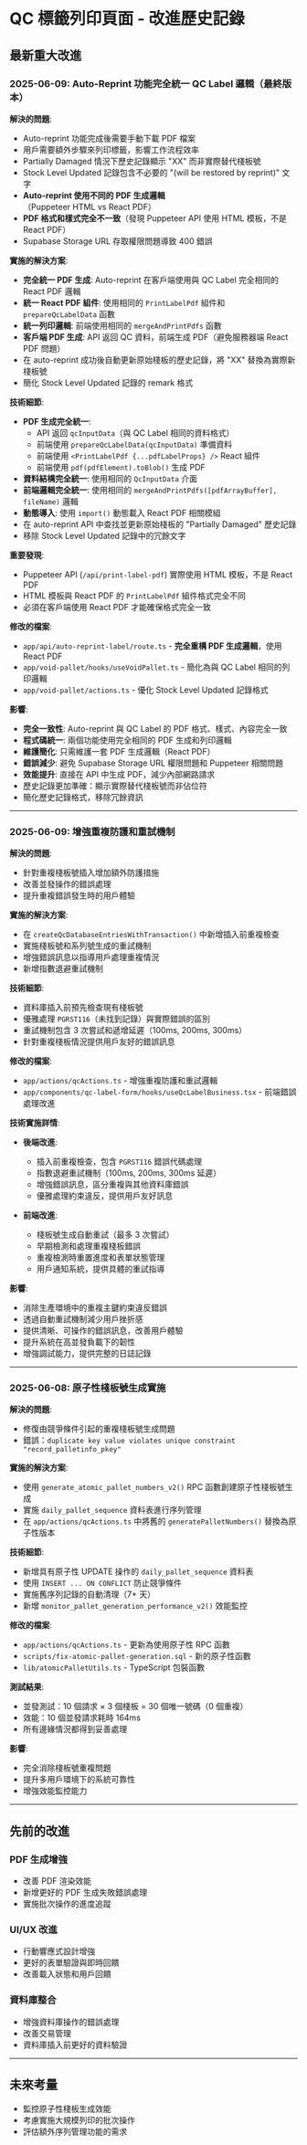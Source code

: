# QC 標籤列印頁面 - 改進歷史記錄

## 最新重大改進

### 2025-06-09: Auto-Reprint 功能完全統一 QC Label 邏輯（最終版本）

**解決的問題**: 
- Auto-reprint 功能完成後需要手動下載 PDF 檔案
- 用戶需要額外步驟來列印標籤，影響工作流程效率
- Partially Damaged 情況下歷史記錄顯示 "XX" 而非實際替代棧板號
- Stock Level Updated 記錄包含不必要的 "(will be restored by reprint)" 文字
- **Auto-reprint 使用不同的 PDF 生成邏輯**（Puppeteer HTML vs React PDF）
- **PDF 格式和樣式完全不一致**（發現 Puppeteer API 使用 HTML 模板，不是 React PDF）
- Supabase Storage URL 存取權限問題導致 400 錯誤

**實施的解決方案**:
- **完全統一 PDF 生成**: Auto-reprint 在客戶端使用與 QC Label 完全相同的 React PDF 邏輯
- **統一 React PDF 組件**: 使用相同的 `PrintLabelPdf` 組件和 `prepareQcLabelData` 函數
- **統一列印邏輯**: 前端使用相同的 `mergeAndPrintPdfs` 函數
- **客戶端 PDF 生成**: API 返回 QC 資料，前端生成 PDF（避免服務器端 React PDF 問題）
- 在 auto-reprint 成功後自動更新原始棧板的歷史記錄，將 "XX" 替換為實際新棧板號
- 簡化 Stock Level Updated 記錄的 remark 格式

**技術細節**:
- **PDF 生成完全統一**: 
  - API 返回 `qcInputData`（與 QC Label 相同的資料格式）
  - 前端使用 `prepareQcLabelData(qcInputData)` 準備資料
  - 前端使用 `<PrintLabelPdf {...pdfLabelProps} />` React 組件
  - 前端使用 `pdf(pdfElement).toBlob()` 生成 PDF
- **資料結構完全統一**: 使用相同的 `QcInputData` 介面
- **前端邏輯完全統一**: 使用相同的 `mergeAndPrintPdfs([pdfArrayBuffer], fileName)` 邏輯
- **動態導入**: 使用 `import()` 動態載入 React PDF 相關模組
- 在 auto-reprint API 中查找並更新原始棧板的 "Partially Damaged" 歷史記錄
- 移除 Stock Level Updated 記錄中的冗餘文字

**重要發現**:
- Puppeteer API (`/api/print-label-pdf`) 實際使用 HTML 模板，不是 React PDF
- HTML 模板與 React PDF 的 `PrintLabelPdf` 組件格式完全不同
- 必須在客戶端使用 React PDF 才能確保格式完全一致

**修改的檔案**:
- `app/api/auto-reprint-label/route.ts` - **完全重構 PDF 生成邏輯**，使用 React PDF
- `app/void-pallet/hooks/useVoidPallet.ts` - 簡化為與 QC Label 相同的列印邏輯
- `app/void-pallet/actions.ts` - 優化 Stock Level Updated 記錄格式

**影響**: 
- **完全一致性**: Auto-reprint 與 QC Label 的 PDF 格式、樣式、內容完全一致
- **程式碼統一**: 兩個功能使用完全相同的 PDF 生成和列印邏輯
- **維護簡化**: 只需維護一套 PDF 生成邏輯（React PDF）
- **錯誤減少**: 避免 Supabase Storage URL 權限問題和 Puppeteer 相關問題
- **效能提升**: 直接在 API 中生成 PDF，減少內部網路請求
- 歷史記錄更加準確：顯示實際替代棧板號而非佔位符
- 簡化歷史記錄格式，移除冗餘資訊

---

### 2025-06-09: 增強重複防護和重試機制

**解決的問題**: 
- 針對重複棧板號插入增加額外防護措施
- 改善並發操作的錯誤處理
- 提升重複錯誤發生時的用戶體驗

**實施的解決方案**:
- 在 `createQcDatabaseEntriesWithTransaction()` 中新增插入前重複檢查
- 實施棧板號和系列號生成的重試機制
- 增強錯誤訊息以指導用戶處理重複情況
- 新增指數退避重試機制

**技術細節**:
- 資料庫插入前預先檢查現有棧板號
- 優雅處理 `PGRST116`（未找到記錄）與實際錯誤的區別
- 重試機制包含 3 次嘗試和遞增延遲（100ms, 200ms, 300ms）
- 針對重複棧板情況提供用戶友好的錯誤訊息

**修改的檔案**:
- `app/actions/qcActions.ts` - 增強重複防護和重試邏輯
- `app/components/qc-label-form/hooks/useQcLabelBusiness.tsx` - 前端錯誤處理改進

**技術實施詳情**:
- **後端改進**:
  - 插入前重複檢查，包含 `PGRST116` 錯誤代碼處理
  - 指數退避重試機制（100ms, 200ms, 300ms 延遲）
  - 增強錯誤訊息，區分重複與其他資料庫錯誤
  - 優雅處理約束違反，提供用戶友好訊息

- **前端改進**:
  - 棧板號生成自動重試（最多 3 次嘗試）
  - 早期檢測和處理重複棧板錯誤
  - 重複檢測時重置進度和表單狀態管理
  - 用戶通知系統，提供具體的重試指導

**影響**: 
- 消除生產環境中的重複主鍵約束違反錯誤
- 透過自動重試機制減少用戶挫折感
- 提供清晰、可操作的錯誤訊息，改善用戶體驗
- 提升系統在高並發負載下的韌性
- 增強調試能力，提供完整的日誌記錄

---

### 2025-06-08: 原子性棧板號生成實施

**解決的問題**: 
- 修復由競爭條件引起的重複棧板號生成問題
- 錯誤：`duplicate key value violates unique constraint "record_palletinfo_pkey"`

**實施的解決方案**:
- 使用 `generate_atomic_pallet_numbers_v2()` RPC 函數創建原子性棧板號生成
- 實施 `daily_pallet_sequence` 資料表進行序列管理
- 在 `app/actions/qcActions.ts` 中將舊的 `generatePalletNumbers()` 替換為原子性版本

**技術細節**:
- 新增具有原子性 UPDATE 操作的 `daily_pallet_sequence` 資料表
- 使用 `INSERT ... ON CONFLICT` 防止競爭條件
- 實施舊序列記錄的自動清理（7+ 天）
- 新增 `monitor_pallet_generation_performance_v2()` 效能監控

**修改的檔案**:
- `app/actions/qcActions.ts` - 更新為使用原子性 RPC 函數
- `scripts/fix-atomic-pallet-generation.sql` - 新的原子性函數
- `lib/atomicPalletUtils.ts` - TypeScript 包裝函數

**測試結果**:
- 並發測試：10 個請求 × 3 個棧板 = 30 個唯一號碼（0 個重複）
- 效能：10 個並發請求耗時 164ms
- 所有邊緣情況都得到妥善處理

**影響**: 
- 完全消除棧板號重複問題
- 提升多用戶環境下的系統可靠性
- 增強效能監控能力

---

## 先前的改進

### PDF 生成增強
- 改善 PDF 渲染效能
- 新增更好的 PDF 生成失敗錯誤處理
- 實施批次操作的進度追蹤

### UI/UX 改進
- 行動響應式設計增強
- 更好的表單驗證與即時回饋
- 改善載入狀態和用戶回饋

### 資料庫整合
- 增強資料庫操作的錯誤處理
- 改善交易管理
- 資料庫插入前更好的資料驗證

---

## 未來考量

- 監控原子性棧板生成效能
- 考慮實施大規模列印的批次操作
- 評估額外序列管理功能的需求 